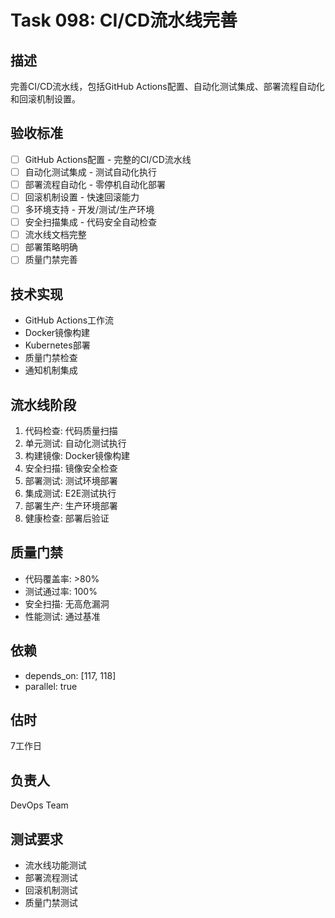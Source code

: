 # Task 098: CI/CD流水线完善

## 描述
完善CI/CD流水线，包括GitHub Actions配置、自动化测试集成、部署流程自动化和回滚机制设置。

## 验收标准
- [ ] GitHub Actions配置 - 完整的CI/CD流水线
- [ ] 自动化测试集成 - 测试自动化执行
- [ ] 部署流程自动化 - 零停机自动化部署
- [ ] 回滚机制设置 - 快速回滚能力
- [ ] 多环境支持 - 开发/测试/生产环境
- [ ] 安全扫描集成 - 代码安全自动检查
- [ ] 流水线文档完整
- [ ] 部署策略明确
- [ ] 质量门禁完善

## 技术实现
- GitHub Actions工作流
- Docker镜像构建
- Kubernetes部署
- 质量门禁检查
- 通知机制集成

## 流水线阶段
1. 代码检查: 代码质量扫描
2. 单元测试: 自动化测试执行
3. 构建镜像: Docker镜像构建
4. 安全扫描: 镜像安全检查
5. 部署测试: 测试环境部署
6. 集成测试: E2E测试执行
7. 部署生产: 生产环境部署
8. 健康检查: 部署后验证

## 质量门禁
- 代码覆盖率: >80%
- 测试通过率: 100%
- 安全扫描: 无高危漏洞
- 性能测试: 通过基准

## 依赖
- depends_on: [117, 118]
- parallel: true

## 估时
7工作日

## 负责人
DevOps Team

## 测试要求
- 流水线功能测试
- 部署流程测试
- 回滚机制测试
- 质量门禁测试